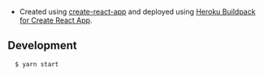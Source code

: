- Created using [create-react-app](https://github.com/facebook/create-react-app) and deployed using [Heroku Buildpack for Create React App](https://github.com/mars/create-react-app-buildpack).

## Development

```sh
  $ yarn start
```
